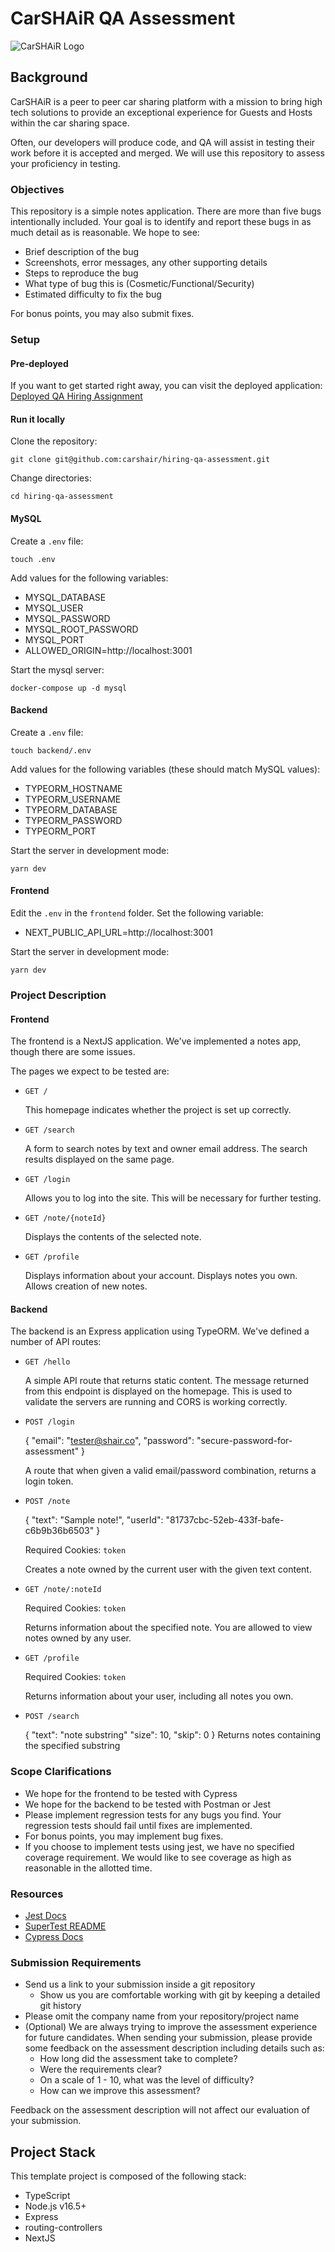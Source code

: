 # CarSHAiR QA Assessment

![CarSHAiR Logo](https://www.carshair.com/CarSHAiR-Logo.png)

## Background

CarSHAiR is a peer to peer car sharing platform with a mission to bring high tech solutions to provide an exceptional experience for Guests and Hosts within the car sharing space.

Often, our developers will produce code, and QA will assist in testing their work before it is accepted and merged. We will use this repository to assess your proficiency in testing.

### Objectives

This repository is a simple notes application. There are more than five bugs intentionally included. Your goal is to identify and report these bugs in as much detail as is reasonable. We hope to see:
* Brief description of the bug
* Screenshots, error messages, any other supporting details
* Steps to reproduce the bug
* What type of bug this is (Cosmetic/Functional/Security)
* Estimated difficulty to fix the bug

For bonus points, you may also submit fixes.

### Setup

#### Pre-deployed
If you want to get started right away, you can visit the deployed application:
[Deployed QA Hiring Assignment](https://master.hiring-assignment.qa.c66.me/)

#### Run it locally

Clone the repository:

`git clone git@github.com:carshair/hiring-qa-assessment.git`

Change directories:

`cd hiring-qa-assessment`

#### MySQL

Create a `.env` file:

`touch .env`

Add values for the following variables:
- MYSQL_DATABASE
- MYSQL_USER
- MYSQL_PASSWORD
- MYSQL_ROOT_PASSWORD
- MYSQL_PORT
- ALLOWED_ORIGIN=http://localhost:3001

Start the mysql server:

`docker-compose up -d mysql`

#### Backend

Create a `.env` file:

`touch backend/.env`

Add values for the following variables (these should match MySQL values):
- TYPEORM_HOSTNAME
- TYPEORM_USERNAME
- TYPEORM_DATABASE
- TYPEORM_PASSWORD
- TYPEORM_PORT

Start the server in development mode:

`yarn dev`


#### Frontend

Edit the `.env` in the `frontend` folder. Set the following variable:

- NEXT_PUBLIC_API_URL=http://localhost:3001

Start the server in development mode:

`yarn dev`

### Project Description

#### Frontend

The frontend is a NextJS application. We've implemented a notes app, though there are some issues.

The pages we expect to be tested are:

- `GET /`

  This homepage indicates whether the project is set up correctly.

- `GET /search`

  A form to search notes by text and owner email address. The search results displayed on the same page.

- `GET /login`

  Allows you to log into the site. This will be necessary for further testing.

- `GET /note/{noteId}`

  Displays the contents of the selected note.

- `GET /profile`

  Displays information about your account. Displays notes you own. Allows creation of new notes.

#### Backend

The backend is an Express application using TypeORM. We've defined a number of API routes:

- `GET /hello`

  A simple API route that returns static content. The message returned from this endpoint is displayed on the homepage. This is used to validate the servers are running and CORS is working correctly.

- `POST /login`

  {
    "email": "tester@shair.co",
    "password": "secure-password-for-assessment"
  }

  A route that when given a valid email/password combination, returns a login token.

- `POST /note`

  {
    "text": "Sample note!",
    "userId": "81737cbc-52eb-433f-bafe-c6b9b36b6503"
  }

  Required Cookies: `token`

  Creates a note owned by the current user with the given text content.

- `GET /note/:noteId`

  Required Cookies: `token`

  Returns information about the specified note. You are allowed to view notes owned by any user.

- `GET /profile`

  Required Cookies: `token`

  Returns information about your user, including all notes you own.

- `POST /search`

  {
    "text": "note substring"
    "size": 10,
    "skip": 0
  }
  Returns notes containing the specified substring

### Scope Clarifications

- We hope for the frontend to be tested with Cypress
- We hope for the backend to be tested with Postman or Jest
- Please implement regression tests for any bugs you find. Your regression tests should fail until fixes are implemented.
- For bonus points, you may implement bug fixes.
- If you choose to implement tests using jest, we have no specified coverage requirement. We would like to see coverage as high as reasonable in the allotted time.

### Resources

- [Jest Docs](https://jestjs.io/docs/getting-started)
- [SuperTest README](https://github.com/visionmedia/supertest#supertest)
- [Cypress Docs](https://docs.cypress.io/api/table-of-contents)

### Submission Requirements

- Send us a link to your submission inside a git repository
  - Show us you are comfortable working with git by keeping a detailed git history
- Please omit the company name from your repository/project name
- (Optional) We are always trying to improve the assessment experience for future candidates. When sending your submission, please provide some feedback on the assessment description including details such as:
  - How long did the assessment take to complete?
  - Were the requirements clear?
  - On a scale of 1 - 10, what was the level of difficulty?
  - How can we improve this assessment?

Feedback on the assessment description will not affect our evaluation of your submission.

## Project Stack

This template project is composed of the following stack:

- TypeScript
- Node.js v16.5+
- Express
- routing-controllers
- NextJS
